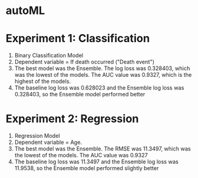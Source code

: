 # autoML

# Experiment 1: Classification
1. Binary Classification Model
2. Dependent variable = If death occurred ("Death event")
3. The best model was the Ensemble. The log loss was 0.328403, which was the lowest of the models. The AUC value was 0.9327, which is the highest of the models.
4. The baseline log loss was 0.628023 and the Ensemble log loss was 0.328403, so the Ensemble model performed better

# Experiment 2: Regression
1. Regression Model
2. Dependent variable = Age. 
3. The best model was the Ensemble. The RMSE was 11.3497, which was the lowest of the models. The AUC value was 0.9327
4. The baseline log loss was 11.3497 and the Ensemble log loss was 11.9538, so the Ensemble model performed slightly better